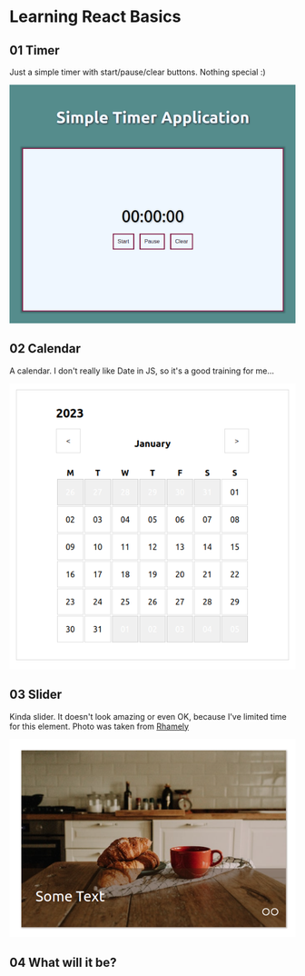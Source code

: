 # Learning React Basics

## 01 Timer

Just a simple timer with start/pause/clear buttons. Nothing special :)

![Screenshot](screens/timer.png)

## 02 Calendar

A calendar. I don't really like Date in JS, so it's a good training for me...

![Screenshot](screens/calendar.png)

## 03 Slider

Kinda slider. It doesn't look amazing or even OK, because I've limited time for this element. 
Photo was taken from 
[Rhamely](https://unsplash.com/@rhamely?utm_source=unsplash&utm_medium=referral&utm_content=creditCopyText) 

![Screenshot](screens/slider.png)

## 04 What will it be?